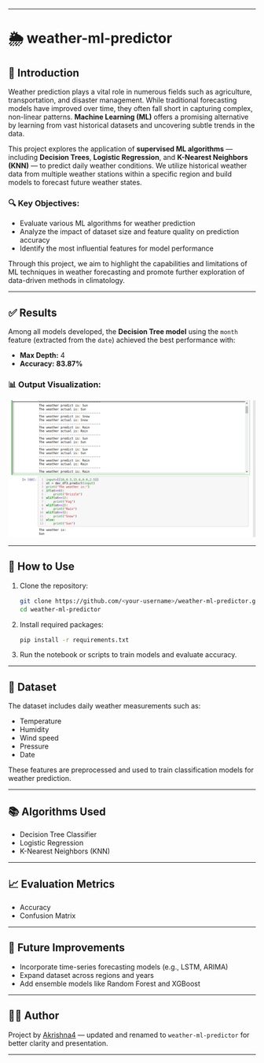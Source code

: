 
---

# 🌦️ weather-ml-predictor

## 📌 Introduction

Weather prediction plays a vital role in numerous fields such as agriculture, transportation, and disaster management. While traditional forecasting models have improved over time, they often fall short in capturing complex, non-linear patterns. **Machine Learning (ML)** offers a promising alternative by learning from vast historical datasets and uncovering subtle trends in the data.

This project explores the application of **supervised ML algorithms** — including **Decision Trees**, **Logistic Regression**, and **K-Nearest Neighbors (KNN)** — to predict daily weather conditions. We utilize historical weather data from multiple weather stations within a specific region and build models to forecast future weather states.

### 🔍 Key Objectives:

* Evaluate various ML algorithms for weather prediction
* Analyze the impact of dataset size and feature quality on prediction accuracy
* Identify the most influential features for model performance

Through this project, we aim to highlight the capabilities and limitations of ML techniques in weather forecasting and promote further exploration of data-driven methods in climatology.

---

## ✅ Results

Among all models developed, the **Decision Tree model** using the `month` feature (extracted from the `date`) achieved the best performance with:

* **Max Depth:** 4
* **Accuracy:** **83.87%**

### 📊 Output Visualization:

![model\_output](https://github.com/Diwas524/Weather-Prediction-Using-Machine-Learning/blob/main/output.png)

---

## 🚀 How to Use

1. Clone the repository:

   ```bash
   git clone https://github.com/<your-username>/weather-ml-predictor.git
   cd weather-ml-predictor
   ```

2. Install required packages:

   ```bash
   pip install -r requirements.txt
   ```

3. Run the notebook or scripts to train models and evaluate accuracy.

---

## 📁 Dataset

The dataset includes daily weather measurements such as:

* Temperature
* Humidity
* Wind speed
* Pressure
* Date

These features are preprocessed and used to train classification models for weather prediction.

---

## 📚 Algorithms Used

* Decision Tree Classifier
* Logistic Regression
* K-Nearest Neighbors (KNN)

---

## 📈 Evaluation Metrics

* Accuracy
* Confusion Matrix

---

## 🧠 Future Improvements

* Incorporate time-series forecasting models (e.g., LSTM, ARIMA)
* Expand dataset across regions and years
* Add ensemble models like Random Forest and XGBoost

---

## 👨‍💻 Author

Project by [Akrishna4](https://github.com/Akrishna4) — updated and renamed to `weather-ml-predictor` for better clarity and presentation.

---

